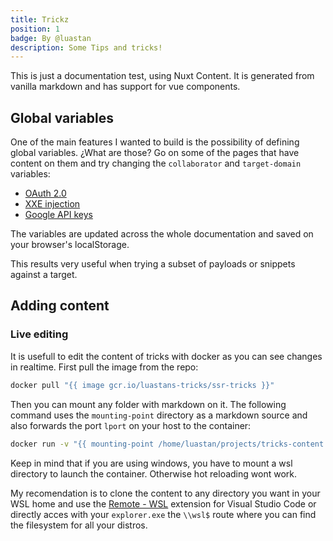```yaml
---
title: Trickz
position: 1
badge: By @luastan
description: Some Tips and tricks!
---
```


This is just a documentation test, using Nuxt Content. It is generated from vanilla markdown and has support for vue components.



<tricks-animated-logo></tricks-animated-logo>


## Global variables
One of the main features I wanted to build is the possibility of defining global variables. ¿What are those? Go on some of the pages that have content on them and try changing the `collaborator` and `target-domain` variables:

 - [OAuth 2.0](/web/advanced/oauth)
 - [XXE injection](/web/server-side/xxe#exploitation)
 - [Google API keys](/cloud/google/api-keys)

The variables are updated across the whole documentation and saved on your browser's localStorage. 

This results very useful when trying a subset of payloads or snippets against a target. 


## Adding content


### Live editing

It is usefull to edit the content of tricks with docker as you can see changes in realtime. First pull the image from the repo:

```bash
docker pull "{{ image gcr.io/luastans-tricks/ssr-tricks }}"
```

Then you can mount any folder with markdown on it. The following command uses the `mounting-point` directory as a markdown source and also forwards the port `lport` on your host to the container:


```bash
docker run -v "{{ mounting-point /home/luastan/projects/tricks-content }}:/app/content" -p "{{ lport 8080 }}:8080" --user root --entrypoint /usr/local/bin/yarn -it  "{{ image gcr.io/luastans-tricks/ssr-tricks }}" dev
```

Keep in mind that if you are using windows, you have to mount a wsl directory to launch the container. Otherwise hot reloading wont work. 

My recomendation is to clone the content to any directory you want in your WSL home and use the [Remote - WSL](https://marketplace.visualstudio.com/items?itemName=ms-vscode-remote.remote-wsl) extension for Visual Studio Code or directly acces with your `explorer.exe` the `\\wsl$` route where you can find the filesystem for all your distros.

